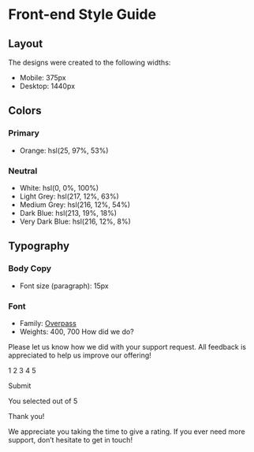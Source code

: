 # Front-end Style Guide

## Layout

The designs were created to the following widths:

- Mobile: 375px
- Desktop: 1440px

## Colors

### Primary

- Orange: hsl(25, 97%, 53%)

### Neutral

- White: hsl(0, 0%, 100%)
- Light Grey: hsl(217, 12%, 63%)
- Medium Grey: hsl(216, 12%, 54%)
- Dark Blue: hsl(213, 19%, 18%)
- Very Dark Blue: hsl(216, 12%, 8%)

## Typography

### Body Copy

- Font size (paragraph): 15px

### Font

- Family: [Overpass](https://fonts.google.com/specimen/Overpass)
- Weights: 400, 700
How did we do?

Please let us know how we did with your support request. All feedback is appreciated 
to help us improve our offering!

1 2 3 4 5

Submit

<!-- Rating state end -->

<!-- Thank you state start -->

You selected <!-- Add rating here --> out of 5

Thank you!

We appreciate you taking the time to give a rating. If you ever need more support, 
don’t hesitate to get in touch!

<!-- Thank you state end -->